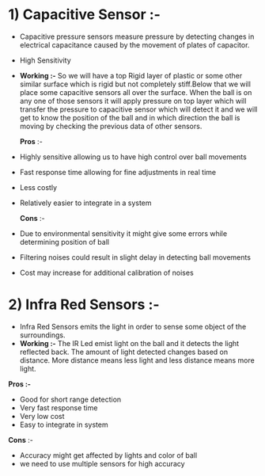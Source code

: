 # 1) Capacitive Sensor :-   
     
* Capacitive pressure sensors measure pressure by detecting changes in electrical capacitance caused by the movement of plates of capacitor.  
* High Sensitivity  
* **Working :-**  So we will have a top Rigid layer of plastic or some other similar surface which is rigid but not completely stiff.Below that we will place some capacitive sensors all over the surface. When the ball is on any one of those sensors it will apply pressure on top layer which will transfer the pressure to capacitive sensor which will detect it and we will get to know the position of the ball and in which direction the ball is moving by checking the previous data of other sensors.


  **Pros** :- 

* Highly sensitive allowing us to have high control over ball movements  
* Fast response time allowing for fine adjustments in real time  
* Less costly  
* Relatively easier to integrate in a system


  **Cons** :-                       

* Due to environmental sensitivity it might give some errors while determining position of ball  
* Filtering noises could result in slight delay in detecting ball movements      
* Cost may increase for additional calibration of noises  

  	

# 2) Infra Red Sensors :-   
     
* Infra Red Sensors emits the light in order to sense some object of the surroundings.  
* **Working :-** The IR Led emist light on the ball and it detects the light reflected back. The amount of light detected changes based on distance. More distance means less light and less distance means more light.  
    
    
    
 **Pros :-**   
* Good for short range detection  
* Very fast response time  
* Very low cost  
* Easy to integrate in system

  		

**Cons** :-            

* Accuracy might get affected by lights and color of ball  
* we need to use multiple sensors for high accuracy  
    
  

